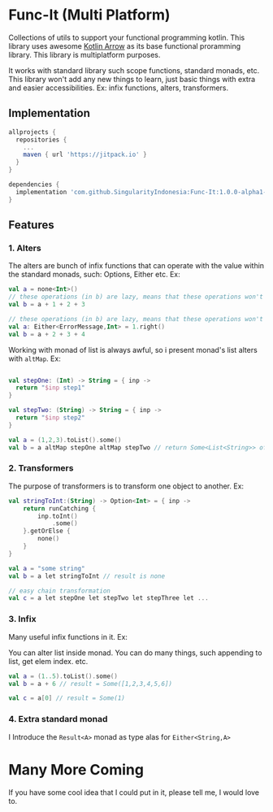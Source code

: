 # Func-It (Multi Platform)
Collections of utils to support your functional programming kotlin.
This library uses awesome [Kotlin Arrow](https://arrow-kt.io/) as its base functional proramming library.
This library is multiplatform purposes.

It works with standard library such scope functions, standard monads, etc.
This library won't add any new things to learn, just basic things with extra and easier accessibilities.
Ex: infix functions, alters, transformers.

## Implementation
```groovy
allprojects {
  repositories {
    ...
    maven { url 'https://jitpack.io' }
  }
}

dependencies {
  implementation 'com.github.SingularityIndonesia:Func-It:1.0.0-alpha1-20230825-04'
}
```

## Features
### 1. Alters
The alters are bunch of infix functions that can operate with the value within the standard monads, such: Options, Either etc.
Ex:
```kotlin
val a = none<Int>()
// these operations (in b) are lazy, means that these operations won't be executed, unless the input is type of Some
val b = a + 1 + 2 + 3

// these operations (in b) are lazy, means that these operations won't be executed, unless the input is type of Right
val a: Either<ErrorMessage,Int> = 1.right()
val b = a + 2 + 3 + 4
```

Working with monad of list is always awful, so i present monad's list alters with ``altMap``. Ex:
```kotlin

val stepOne: (Int) -> String = { inp ->
  return "$inp step1"
}

val stepTwo: (String) -> String = { inp ->
  return "$inp step2"
}

val a = (1,2,3).toList().some()
val b = a altMap stepOne altMap stepTwo // return Some<List<String>> of ["1 step1 step2", "2 step1 step2", .. ]
```


### 2. Transformers
The purpose of transformers is to transform one object to another. Ex:
```kotlin
val stringToInt:(String) -> Option<Int> = { inp ->
    return runCatching { 
        inp.toInt()
            .some()
    }.getOrElse { 
        none()
    }
}

val a = "some string"
val b = a let stringToInt // result is none

// easy chain transformation
val c = a let stepOne let stepTwo let stepThree let ...
```

### 3. Infix
Many useful infix functions in it. Ex:

You can alter list inside monad. You can do many things, such appending to list, get elem index. etc.
```kotlin
val a = (1..5).toList().some()
val b = a + 6 // result = Some([1,2,3,4,5,6])

val c = a[0] // result = Some(1)
```

### 4. Extra standard monad
I Introduce the ``Result<A>`` monad as type alas for ``Either<String,A>``

# Many More Coming
If you have some cool idea that I could put in it, please tell me, I would love to.
